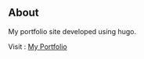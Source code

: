 ## About
My portfolio site developed using hugo.  


Visit : [My Portfolio](https://amitpant.netlify.app/)